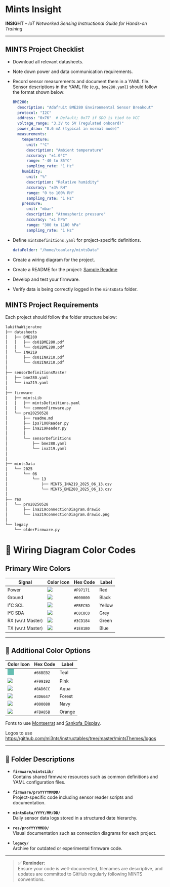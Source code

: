 # Mints Insight  
**INSIGHT** – *IoT Networked Sensing Instructional Guide for Hands-on Training*

---

## MINTS Project Checklist 
- Download all relevant datasheets.
- Note down power and data communication requirements.
- Record sensor measurements and document them in a YAML file.
    Sensor descriptions in the YAML file (e.g., `bme280.yaml`) should follow the format shown below:
    ```yaml
    BME280:
      description: "Adafruit BME280 Environmental Sensor Breakout"
      protocol: "I2C"
      address: "0x76"  # Default; 0x77 if SDO is tied to VCC
      voltage_range: "3.3V to 5V (regulated onboard)"
      power_draw: "0.6 mA (typical in normal mode)"
      measurements:
        temperature:
          unit: "°C"
          description: "Ambient temperature"
          accuracy: "±1.0°C"
          range: "-40 to 85°C"
          sampling_rate: "1 Hz"
        humidity:
          unit: "%"
          description: "Relative humidity"
          accuracy: "±3% RH"
          range: "0 to 100% RH"
          sampling_rate: "1 Hz"
        pressure:
          unit: "mbar"
          description: "Atmospheric pressure"
          accuracy: "±1 hPa"
          range: "300 to 1100 hPa"
          sampling_rate: "1 Hz"
    ```

- Define `mintsDefinitions.yaml` for project-specific definitions.
    ```yaml
    dataFolder: "/home/teamlary/mintsData"
    ```

- Create a wiring diagram for the project.
- Create a README for the project: [Sample Readme](https://github.com/mi3nts/mintsInsight/blob/main/exampleProjectReadme.md)
- Develop and test your firmware.
- Verify data is being correctly logged in the `mintsData` folder.

## MINTS Project Requirements

Each project should follow the folder structure below:

```
lakithaWijeratne  
├── datasheets 
│   ├── BME280
│   │   ├── ds01BME280.pdf
│   │   └── ds02BME280.pdf
│   └── INA219
│       ├── ds01INA210.pdf
│       └── ds02INA210.pdf
│
├── sensorDefinitionsMaster
│   ├── bme280.yaml
│   └── ina219.yaml
│   
├── firmware  
│   ├── mintsLib  
│   │   ├── mintsDefinitions.yaml  
│   │   └── commonFirmware.py 
│   └── pro20250528  
│       ├── readme.md  
│       ├── ips7100Reader.py  
│       ├── ina219Reader.py
│       │  
│       └── sensorDefinitions
│           ├── bme280.yaml
│           └── ina219.yaml
│          
│  
├── mintsData  
│   └── 2025  
│       └── 06  
│           └── 13  
│               ├── MINTS_INA219_2025_06_13.csv  
│               └── MINTS_BME280_2025_06_13.csv  
│  
├── res  
│   └── pro20250528  
│       ├── ina219connectionDiagram.drawio  
│       └── ina219connectionDiagram.drawio.png  
│  
└── legacy  
    └── olderFirmware.py  
```

# 🔌 Wiring Diagram Color Codes

## Primary Wire Colors

| Signal             | Color Icon                        | Hex Code   | Label |
|--------------------|-----------------------------------|------------|-------|
| Power              | ![](./icons/F97171.png)           | `#F97171`  | Red   |
| Ground             | ![](./icons/000000.png)           | `#000000`  | Black |
| I²C SCL            | ![](./icons/FBEC5D.png)           | `#FBEC5D`  | Yellow|
| I²C SDA            | ![](./icons/C0C0C0.png)           | `#C0C0C0`  | Grey  |
| RX (w.r.t Master)  | ![](./icons/3CD184.png)           | `#3CD184`  | Green |
| TX (w.r.t Master)  | ![](./icons/1E81B0.png)           | `#1E81B0`  | Blue  |

---

## 🎨 Additional Color Options

| Color Icon                        | Hex Code   | Label  |
|-----------------------------------|------------|--------|
| ![](https://github.com/mi3nts/instructables/blob/master/mintsThemes/icons/66BEB2.png?raw=true)           | `#66BEB2`  | Teal   |
| ![](https://github.com/mi3nts/instructables/tree/master/mintsThemes/icons/99192.png?raw=true)            | `#F99192`  | Pink   |
| ![](https://github.com/mi3nts/instructables/tree/master/mintsThemes/icons/8AD6CC.png?raw=true)           | `#8AD6CC`  | Aqua   |
| ![](https://github.com/mi3nts/instructables/tree/master/mintsThemes/icons/3D6647.png?raw=true)           | `#3D6647`  | Forest |
| ![](https://github.com/mi3nts/instructables/tree/master/mintsThemes/icons/000080.png?raw=true)           | `#000080`  | Navy   |
| ![](https://github.com/mi3nts/instructables/tree/master/mintsThemes/icons/FBA85B.png?raw=true)           | `#FBA85B`  | Orange |

Fonts to use [Montserrat](https://github.com/mi3nts/instructables/tree/master/mintsThemes/Montserrat%2CSankofa_Display/Montserrat) and [Sankofa_Display](https://github.com/mi3nts/instructables/tree/master/mintsThemes/Montserrat%2CSankofa_Display/Sankofa_Display). 

Logos to use https://github.com/mi3nts/instructables/tree/master/mintsThemes/logos


---

## 📝 Folder Descriptions

- **`firmware/mintsLib/`**  
  Contains shared firmware resources such as common definitions and YAML configuration files.

- **`firmware/proYYYYMMDD/`**  
  Project-specific code including sensor reader scripts and documentation.

- **`mintsData/YYYY/MM/DD/`**  
  Daily sensor data logs stored in a structured date hierarchy.

- **`res/proYYYYMMDD/`**  
  Visual documentation such as connection diagrams for each project.

- **`legacy/`**  
  Archive for outdated or experimental firmware code.

---

> ✅ **Reminder:**  
> Ensure your code is well-documented, filenames are descriptive, and updates are committed to GitHub regularly following MINTS conventions.
